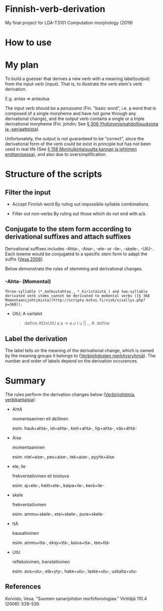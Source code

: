 # Finnish-verb-derivation
My final project for LDA-T3101 Computation morphology (2019)

# How to use


# My plan
To build a guesser that derives a new verb with a meaning label(output) from the input verb (input). That is, to illustrate the verb stem's verb derivation.

E.g. antaa => antautua<Reflek>

The input verb should be a _perussana_ (Fin. "basic word", i.e. a word that is composed of a single morpheme and have not gone through any derivational change), and the output verb contains a single or a triple derivational morpheme (Fin. johdin; See [§ 306 Yhdistymismahdollisuuksista ja -periaatteista](http://scripta.kotus.fi/visk/sisallys.php?p=306)).

Unfortunately, the output is not guaranteed to be "correct", since the derivational form of the verb could be exist in principle but has not been used in real life (See [§ 158 Monitulkintaisuutta kannan ja johtimen erottamisessa](http://scripta.kotus.fi/visk/sisallys.php?p=158)), and also due to oversimplification.

# Structure of the scripts

## Filter the input
- Accept Finnish word
    By ruling out impossible syllable combinations.

- Filter out non-verbs
    By ruling out those which do not end with a/ä.

## Conjugate to the stem form according to derivational suffixes and attach suffixes
Derivational suffixes includes -Ahta-, -Aise-, -ele- or -ile-, -skele-, -UtU-. Each lexeme would be conjugated to a specific stem form to adapt the suffix ([Vesa 2006](http://materiaalit.internetix.fi/fi/opintojaksot/8kieletkirjallisuus/aidinkieli/kielioppi/53sanojen_johtaminen)).

Below demonstrate the rules of stemming and derivational changes.

### -Ahta- (Momental)

```
Three-syllable (*_matkustahtaa_, *_kiristäistä_) and two-syllable derivated verb stems cannot be derivated to momental verbs ([§ 368 Momentaanijohtimista](http://scripta.kotus.fi/visk/sisallys.php?p=368)).
```

- UtU; A vartalot
    > define AEtoUtU            a a -> a u t u || _ .#.
    > define 

## Label the derivation
The label tells on the meaning of the derivational change, which is named by the meaning groups it belongs to ([Verbijohdosten merkitysryhmiä](https://fl.finnlectura.fi/verkkosuomi/Morfologia/sivu2723.htm)). The number and order of labels depend on the derivation occurences.

# Summary
The rules perform the derivation changes below ([Verbinjohtimia, verbikantaisia](http://materiaalit.internetix.fi/fi/opintojaksot/8kieletkirjallisuus/aidinkieli/kielioppi/53sanojen_johtaminen)):

- AhtA 

    momentaaninen eli äkillinen
    
    esim. hauk+ahta-, ist+ahta-, kieh+ahta-, tip+ahta-, väs+ähtä- 

- Aise 

    momentaaninen
    
    esim. niel+aise-, pes+aise-, tek+aise-, pyyhk+äise 

- ele, ile 

    frekventatiivinen eli toistuva
    
    esim. aj+ele-, heitt+ele-, kaipa+ile-, kerä+ile- 

- skele 

    frekventatiivinen
    
    esim. ammu+skele-, etsi+skele-, pure+skele- 

- ttA 

    kausatiivinen
    
    esim. ammu+tta-, eksy+ttä-, kaiva+tta-, tee+ttä- 

- UtU 

    refleksiivinen, translatiivinen
    
    esim. ava+utu-, elä+yty-, hake+utu-, laske+utu-, uskalta+utu- 

## References
Koivisto, Vesa. "Suomen sananjohdon morfofonologiaa." Virittäjä 110.4 (2006): 539-539.
